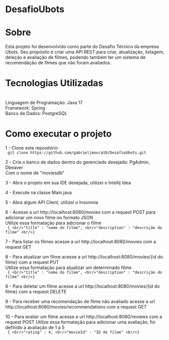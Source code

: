 # DesafioUbots

# Sobre
Esta projeto foi desenvolvido como parte do Desafio Técnico da empresa Ubots. Seu propósito é criar uma API REST para criar, atualização, listagem, deleção e avaliação de filmes, podendo também ter um sistema de recomendação de filmes que não foram avaliados.

# Tecnologias Utilizadas
<br/>Linguagem de Programação: Java 17
<br/>Framework: Spring
<br/>Banco de Dados: PostgreSQL

# Como executar o projeto
1 - Clone este repositório
<br/> ```
git clone https://github.com/gabrieljmoura10/DesafioUbots.git```


2 - Crie o banco de dados dentro do gerenciado desejado: PgAdmin, Dbeaver
<br/>Com o nome de "moviesdb"

3 - Abra o projeto em sua IDE desejada, utilizei o Intellij Idea

4 - Execute na classe Main.java

5 - Abra algum API Client, utilizei o Insomnia 

6 - Acesse a url http://localhost:8080/movies com a request POST para adicionar um novo filme no formato JSON
<br/>Utilize essa formatação para adicionar o filme
<br/>```
{
  <br/>"title" : "nome do filme",
  <br/>"description" : "descrição do filme"
<br/>}```


7 - Para listar os filmes acesse a url http://localhost:8080/movies com a request GET

8 - Para atualizar um filme acesse a url http://localhost:8080/movies/{id do filme} com a request PUT
<br/>Utilize essa formatação para atualizar um determinado filme
<br/>```
{
  <br/>"title" : "nome do filme",
  <br/>"description" : "descrição do filme"
<br/>}```


8 - Para deletar um filme acesse a url http://localhost:8080/movies/{id do filme} com a request DELETE

9 - Para receber uma recomendação de filme não avaliado acesse a url http://localhost:8080/movies/recommendations com a request GET

10 - Para avaliar um filme acesse a url  http://localhost:8080/reviews com a request POST
Utilize essa formatação para adicionar uma avaliação, foi definido a avaliação de 1 a 5
<br/>```
{
  <br/>"rating" : 4,
  <br/>"movieId" : "ID do filme"
<br/>}```


